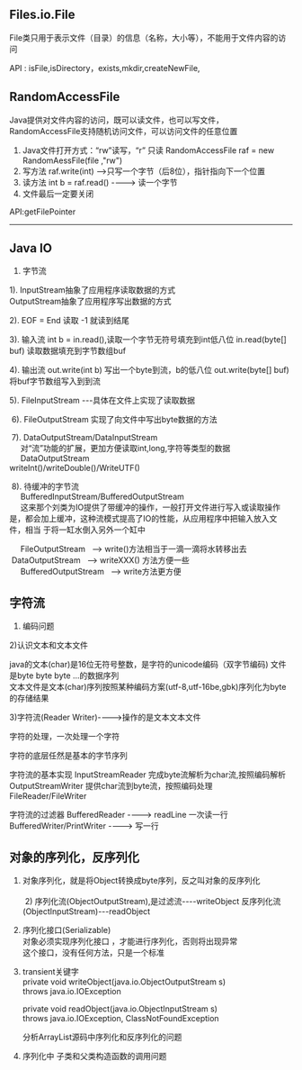 ## Files.io.File

File类只用于表示文件（目录）的信息（名称，大小等），不能用于文件内容的访问

API : isFile,isDirectory，exists,mkdir,createNewFile,
## RandomAccessFile
Java提供对文件内容的访问，既可以读文件，也可以写文件，RandomAccessFile支持随机访问文件，可以访问文件的任意位置
1. Java文件打开方式：“rw”读写，“r” 只读
RandomAccessFile raf = new RandomAessFile(file ,"rw")
2. 写方法
  raf.write(int)  -->只写一个字节（后8位），指针指向下一个位置
3. 读方法
  int b = raf.read() ----> 读一个字节
4. 文件最后一定要关闭

API:getFilePointer

-----------------
##  Java IO
1. 字节流
   
  1). InputStream抽象了应用程序读取数据的方式  
      OutputStream抽象了应用程序写出数据的方式
        
  2). EOF = End 读取 -1 就读到结尾
    
  3). 输入流
    int b = in.read(),读取一个字节无符号填充到int低八位
    in.read(byte[] buf) 读取数据填充到字节数组buf
      
  4). 输出流
    out.write(int b) 写出一个byte到流，b的低八位
    out.write(byte[] buf) 将buf字节数组写入到到流
      
  5). FileInputStream ---具体在文件上实现了读取数据
  
  6). FileOutputStream 实现了向文件中写出byte数据的方法

  7). DataOutputStream/DataInputStream   
      对“流”功能的扩展，更加方便读取int,long,字符等类型的数据  
      DataOutputStream  
        writeInt()/writeDouble()/WriteUTF()  
        
  8). 待缓冲的字节流  
      BufferedInputStream/BufferedOutputStream  
      这来那个刘类为IO提供了带缓冲的操作，一般打开文件进行写入或读取操作是，都会加上缓冲，这种流模式提高了IO的性能，从应用程序中把输入放入文件，相当
      于将一缸水倒入另外一个缸中   
      
      FileOutputStream   --> write()方法相当于一滴一滴将水转移出去
      DataOutputStream   --> writeXXX() 方法方便一些  
      BufferedOutputStream   --> write方法更方便

## 字符流
 1) 编码问题 
  
 2)认识文本和文本文件 
 
 java的文本(char)是16位无符号整数，是字符的unicode编码（双字节编码)
    文件是byte byte byte ...的数据序列  
    文本文件是文本(char)序列按照某种编码方案(utf-8,utf-16be,gbk)序列化为byte的存储结果  
    
 3)字符流(Reader Writer)---->操作的是文本文本文件
 
  字符的处理，一次处理一个字符  
  
  字符的底层任然是基本的字节序列
  
  字符流的基本实现
     InputStreamReader   完成byte流解析为char流,按照编码解析
     OutputStreamWriter  提供char流到byte流，按照编码处理  
     FileReader/FileWriter
         
   字符流的过滤器
     BufferedReader   ----> readLine 一次读一行
     BufferedWriter/PrintWriter   ----> 写一行    

## 对象的序列化，反序列化   
  
  1) 对象序列化，就是将Object转换成byte序列，反之叫对象的反序列化   
     
  2) 序列化流(ObjectOutputStream),是过滤流----writeObject
     反序列化流(ObjectInputStream)---readObject
   
  3) 序列化接口(Serializable)   
     对象必须实现序列化接口 ，才能进行序列化，否则将出现异常    
     这个接口，没有任何方法，只是一个标准
   
  4) transient关键字    
      private void writeObject(java.io.ObjectOutputStream s)    
              throws java.io.IOException
                
      private void readObject(java.io.ObjectInputStream s)  
              throws java.io.IOException, ClassNotFoundException    
  
     分析ArrayList源码中序列化和反序列化的问题

  5) 序列化中 子类和父类构造函数的调用问题
